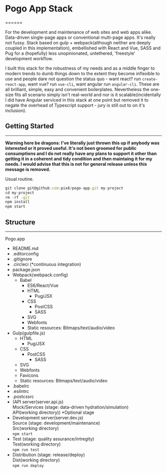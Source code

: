 # Pogo App Stack
======

For the development and maintenance of web sites and web apps alike. Data-driven single-page apps or conventional multi-page apps. It's really not fussy. Stack based on gulp + webpack(although neither are deeply coupled in this implementation), embellished with React and Vue, SASS and Pug for a (hopefully) less unopinionated, untethered, 'freestyle' development workflow.

I built this stack for the robustness of my needs and as a middle finger to modern trends to dumb things down to the extent they become inflexible to use and people dare not question the status quo - want react? run `create-react-app`, want vue? run `vue-cli`, want angular run `angular-cli`. These are all brilliant, simple, easy and convenient boilerplates. Nevertheless the one-size fits all scenario simply isn't real-world and nor is it scalable(incidentally I did have Angular serviced in this stack at one point but removed it to negate the overhead of Typescript support - jury is still out to on it's inclusion).

## Getting Started
------
**Warning here be dragons: I've literally just thrown this up if anybody was interested or it proved useful. It's not been groomed for public consumptions and I do not really have any plans to support it other than getting it in a coherent and tidy condition and then maintaing it for my needs. I would advise that this is not for general release unless this message is removed.**

Usual routine.

```javascript
git clone git@github.com:pix8/pogo-app.git my-project
cd my-project
rm -rf .git
npm install
npm start
```

## Structure
------

Pogo.app

* README.md
* .editorconfig
* .gitignore
* .circleci (*continuous integration)
* package.json
* Webpack(webpack.config)
	* Babel
		* ES6/React/Vue
		* HTML
			* Pug/JSX
		* CSS
			* PostCSS
			* SASS
		* SVG
		* Webfonts
		* Static resources: Bitmaps/text/audio/video
* Gulp(gulpfile.js)
	* HTML
		* Pug/JSX
	* CSS
		* PostCSS
			* SASS
	* SVG
	* Webfonts
	* Favicons
	* Static resources: Bitmaps/text/audio/video
* .babelrc
* .eslintrc
* .postcssrc
* (API server(server.api.js)\
Mock/Services (stage: data-driven hydration/simulation)\
API(working directory)) *Optional stage
* Development server(server.dev.js)\
Source (stage: development/maintenance)\
Src(working directory)\
`npm start`
* Test (stage: quality assurance/intregity)\
Test(working directory)\
`npm run test`
* Distribution (stage: release/deploy)\
Dist(working directory)\
`npm run deploy`
